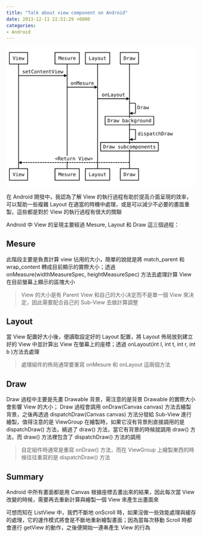 ```yaml
---
title: "Talk about view component on Android"
date: 2013-12-11 22:51:29 +0800
categories: 
- Android
---
```


![talk-about-view-component-on-android](/images/1-talk-about-view-component-on-android.svg)

在 Android 開發中，我認為了解 View 的執行過程有助於提高介面呈現的效率，可以幫助一些複雜 Layout 在適當的時機中處理，或是可以減少不必要的畫面重製，這些都是對於 View 的執行過程有很大的關聯

Android 中 View 的呈現主要經過 Mesure, Layout 和 Draw 這三個過程：

## Mesure
此階段主要是負責計算 view 佔用的大小，簡單的說就是將 match_parent 和 wrap_content 轉成目前顯示的實際大小；透過 onMeasure(widthMeasureSpec, heightMeasureSpec) 方法去處理計算 View 在目前螢幕上顯示的區塊大小
> View 的大小是有 Parent View 和自己的大小决定而不是單一個 View 來决定，因此需要配合自己的 Sub-View 去做計算調整

## Layout
當 View 配置好大小後，便讀取設定好的 Layout 配置，將 Layout 佈局放到建立好的 View 中並計算出 View 在螢幕上的座標；透過 onLayout(int l, int t, int r, int b )方法去處理
> 處理組件的佈局通常要重寫 onMesure 和 onLayout 這兩個方法

## Draw
Draw 過程中主要是先畫 Drawable 背景，需注意的是背景 Drawable 的實際大小會影響 View 的大小； Draw 過程會調用 onDraw(Canvas canvas) 方法去繪製背景，之後再透過 dispatchDraw(Canvas canvas) 方法分發給 Sub-View 進行繪製，值得注意的是 ViewGroup 在繪製時，如果它沒有背景則直接調用的是 dispatchDraw() 方法，繞過了 draw() 方法，當它有背景的時候就調用 draw() 方法，而 draw() 方法裡包含了 dispatchDraw() 方法的調用
> 自定組件時通常是重寫 onDraw() 方法，而在 ViewGroup 上繪製東西的時候往往重寫的是 dispatchDraw() 方法

## Summary
Android 中所有畫面都是用 Canvas 根據座標去畫出來的結果，因此每次當 View 改變的時候，需要再去重新計算與繪製一個 View 來產生出畫面來

可想而知在 ListView 中，我們不斷地 onScroll 時，如果沒做一些效能處理與緩存的處理，它的運作模式將會是不斷地重新繪製畫面；因為當每次移動 Scroll 時都會進行 getView 的動作，之後便開始一連串產生 View 的行為
